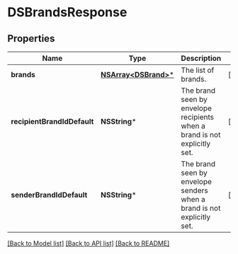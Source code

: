 # DSBrandsResponse

## Properties
Name | Type | Description | Notes
------------ | ------------- | ------------- | -------------
**brands** | [**NSArray&lt;DSBrand&gt;***](DSBrand.md) | The list of brands. | [optional] 
**recipientBrandIdDefault** | **NSString*** | The brand seen by envelope recipients when a brand is not explicitly set. | [optional] 
**senderBrandIdDefault** | **NSString*** | The brand seen by envelope senders when a brand is not explicitly set. | [optional] 

[[Back to Model list]](../README.md#documentation-for-models) [[Back to API list]](../README.md#documentation-for-api-endpoints) [[Back to README]](../README.md)


